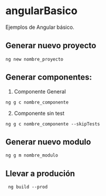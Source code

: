 # angularBasico
Ejemplos de Angular básico. 

## Generar nuevo proyecto
```
ng new nombre_proyecto
```

## Generar componentes:
1. Componente General
```
ng g c nombre_componente
```
2. Componente sin test
```
ng g c nombre_componente --skipTests
```

## Generar nuevo modulo
```
ng g m nombre_modulo
```

## Llevar a produción
```
 ng build --prod
```